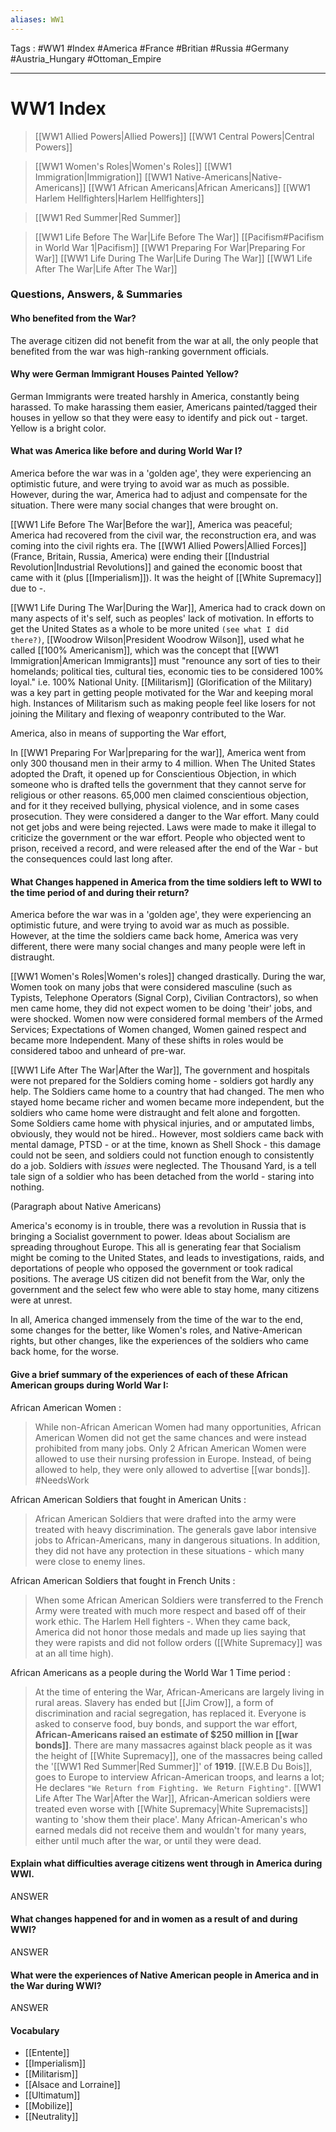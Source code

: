 ```yaml
---
aliases: WW1
---
```

Tags : #WW1 #Index #America #France #Britian #Russia #Germany #Austria_Hungary #Ottoman_Empire
___
# WW1 Index
> [[WW1 Allied Powers|Allied Powers]]
> [[WW1 Central Powers|Central Powers]]

> [[WW1 Women's Roles|Women's Roles]]
> [[WW1 Immigration|Immigration]]
> [[WW1 Native-Americans|Native-Americans]]
> [[WW1 African Americans|African Americans]]
> [[WW1 Harlem Hellfighters|Harlem Hellfighters]]

> [[WW1 Red Summer|Red Summer]]

> [[WW1 Life Before The War|Life Before The War]]
> [[Pacifism#Pacifism in World War 1|Pacifism]]
> [[WW1 Preparing For War|Preparing For War]]
> [[WW1 Life During The War|Life During The War]]
> [[WW1 Life After The War|Life After The War]]
### Questions, Answers, & Summaries
#### **Who benefited from the War?**
The average citizen did not benefit from the war at all, the only people that benefited from the war was high-ranking government officials.

#### **Why were German Immigrant Houses Painted Yellow?**
German Immigrants were treated harshly in America, constantly being harassed. To make harassing them easier, Americans painted/tagged their houses in yellow so that they were easy to identify and pick out - target. Yellow is a bright color.

#### **What was America like before and during World War I?**
America before the war was in a 'golden age', they were experiencing an optimistic future, and were trying to avoid war as much as possible. However, during the war, America had to adjust and compensate for the situation. There were many social changes that were brought on.

[[WW1 Life Before The War|Before the war]], America was peaceful; America had recovered from the civil war, the reconstruction era, and was coming into the civil rights era. The [[WW1 Allied Powers|Allied Forces]] (France, Britain, Russia, America) were ending their [[Industrial Revolution|Industrial Revolutions]] and gained the economic boost that came with it (plus [[Imperialism]]). It was the height of [[White Supremacy]] due to -.

[[WW1 Life During The War|During the War]], America had to crack down on many aspects of it's self, such as peoples' lack of motivation. In efforts to get the United States as a whole to be more united `(see what I did there?)`, [[Woodrow Wilson|President Woodrow Wilson]],  used what he called [[100% Americanism]], which was the concept that [[WW1 Immigration|American Immigrants]] must "renounce any sort of ties to their homelands; political ties, cultural ties, economic ties to be considered 100% loyal." i.e. 100% National Unity. [[Militarism]] (Glorification of the Military) was a key part in getting people motivated for the War and keeping moral high. Instances of Militarism such as making people feel like losers for not joining the Military and flexing of weaponry contributed to the War.

America, also in means of supporting the War effort, 

In [[WW1 Preparing For War|preparing for the war]], America went from only 300 thousand men in their army to 4 million. When The United States adopted the Draft, it opened up for Conscientious Objection, in which someone who is drafted tells the government that they cannot serve for religious or other reasons. 65,000 men claimed conscientious objection, and for it they received bullying, physical violence, and in some cases prosecution. They were considered a danger to the War effort. Many could not get jobs and were being rejected. Laws were made to make it illegal to criticize the government or the war effort. People who objected went to prison, received a record, and were released after the end of the War - but the consequences could last long after.

#### **What Changes happened in America from the time soldiers left to WWI to the time period of and during their return?**
America before the war was in a 'golden age', they were experiencing an optimistic future, and were trying to avoid war as much as possible. However, at the time the soldiers came back home, America was very different, there were many social changes and many people were left in distraught.

[[WW1 Women's Roles|Women's roles]] changed drastically. During the war, Women took on many jobs that were considered masculine (such as Typists, Telephone Operators (Signal Corp), Civilian Contractors), so when men came home, they did not expect women to be doing 'their' jobs, and were shocked. Women now were considered formal members of the Armed Services; Expectations of Women changed, Women gained respect and became more Independent. Many of these shifts in roles would be considered taboo and unheard of pre-war. 

[[WW1 Life After The War|After the War]], The government and hospitals were not prepared for the Soldiers coming home - soldiers got hardly any help. The Soldiers came home to a country that had changed. The men who stayed home became richer and women became more independent, but the soldiers who came home were distraught and felt alone and forgotten. Some Soldiers came home with physical injuries, and or amputated limbs, obviously, they would not be hired.. However, most soldiers came back with mental damage, PTSD - or at the time, known as Shell Shock - this damage could not be seen, and soldiers could not function enough to consistently do a job. Soldiers with *issues* were neglected. The Thousand Yard, is a tell tale sign of a soldier who has been detached from the world - staring into nothing. 

(Paragraph about Native Americans)

America's economy is in trouble, there was a revolution in Russia that is bringing a Socialist government to power. Ideas about Socialism are spreading throughout Europe. This all is generating fear that Socialism might be coming to the United States, and leads to investigations, raids, and deportations of people who opposed the government or took radical positions. The average US citizen did not benefit from the War, only the government and the select few who were able to stay home, many citizens were at unrest. 

In all, America changed immensely from the time of the war to the end, some changes for the better, like Women's roles, and Native-American rights, but other changes, like the experiences of the soldiers who came back home, for the worse.

#### **Give a brief summary of the experiences of each of these African American groups during World War I:**
African American Women :
>While non-African American Women had many opportunities, African American Women did not get the same chances and were instead prohibited from many jobs. Only 2 African American Women were allowed to use their nursing profession in Europe. Instead, of being allowed to help, they were only allowed to advertise [[war bonds]]. #NeedsWork

African American Soldiers that fought in American Units :
>African American Soldiers that were drafted into the army were treated with heavy discrimination. The generals gave labor intensive jobs to African-Americans, many in dangerous situations. In addition, they did not have any protection in these situations - which many were close to enemy lines.

African American Soldiers that fought in French Units :
>When some African American Soldiers were transferred to the French Army were treated with much more respect and based off of their work ethic. The Harlem Hell fighters -. When they came back, America did not honor those medals and made up lies saying that they were rapists and did not follow orders ([[White Supremacy]] was at an all time high).

African Americans as a people during the World War 1 Time period :
>At the time of entering the War, African-Americans are largely living in rural areas. Slavery has ended but [[Jim Crow]], a form of discrimination and racial segregation, has replaced it. Everyone is asked to conserve food, buy bonds, and support the war effort, **African-Americans raised an estimate of $250 million in [[war bonds]]**. There are many massacres against black people as it was the height of [[White Supremacy]], one of the massacres being called the '[[WW1 Red Summer|Red Summer]]' of **1919**. [[W.E.B Du Bois]], goes to Europe to interview African-American troops, and learns a lot; He declares `"We Return from Fighting. We Return Fighting"`.
>[[WW1 Life After The War|After the War]], African-American soldiers were treated even worse with [[White Supremacy|White Supremacists]] wanting to 'show them their place'. Many African-American's who earned medals did not receive them and wouldn't for many years, either until much after the war, or until they were dead. 

#### **Explain what difficulties average citizens went through in America during WWI.**
ANSWER

#### **What changes happened for and in women as a result of and during WWI?**
ANSWER

#### **What were the experiences of Native American people in America and in the War during WWI?**
ANSWER

#### Vocabulary
- [[Entente]]
- [[Imperialism]]
- [[Militarism]]
- [[Alsace and Lorraine]]
- [[Ultimatum]]
- [[Mobilize]]
- [[Neutrality]]
